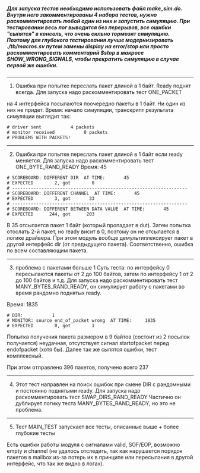 ##### Для запуска тестов необходимо использовать файл make_sim.do. Внутри него закомментированы 4 набора тестов, нужно раскомментировать любой один из них и запустить симуляцию. При тестировании весь лог выводится без перерывов, все ошибки "сыпятся" в консоль, что очень сильно тормозит симуляцию. Поэтому для глубокого тестирования лучше модернизировать ./tb/macros.sv путем замены display на error/stop или просто раскомментировать комментарий $stop в макросе SHOW_WRONG_SIGNALS, чтобы прекратить симуляцию в случае первой же ошибки.

---

1) Ошибка при попытке переслать пакет длиной в 1 байт. Ready поднят всегда.
Для запуска надо раскомментировать тест ONE_PACKET

на 4 интерфейса посылаются поочередно пакеты в 1 байт. Ни один из них не придет.
Время: начало симуляции, транскрипт результата симуляции выглядит так: 
```
# driver sent           4 packets
# monitor received           0 packets
# PROBLEMS WITH PACKETS!
```

---

2) Ошибка при попытке переслать пакет длиной в 1 байт если ready меняется.
Для запуска надо раскомментировать тест ONE_BYTE_RAND_READY
Время: 45
```
# SCOREBOARD: DIFFERENT DIR  AT TIME:       45
# EXPECTED        2, got        0
# ------------------------------------------------------------------
# SCOREBOARD: DIFFERENT CHANNEL  AT TIME:       45
# EXPECTED        3, got       33
# ------------------------------------------------------------------
# SCOREBOARD: DIFFERENT BETWEEN DATA VALUE  AT TIME:       45
# EXPECTED      244, got      203
```



В 35 отсылается пакет 1 байт (который пропадает в dut). Затем попытка отослать 2-й пакет, но ready висит в 0, поэтому он не отсылается в логике драйвера. При этом модуль вообще демультиплексирует пакет в другой интерфейс dir (от предыдущего пакета). Соответственно, ошибка по всем составляющим пакета.

---

3) проблема с пакетами больше 1
Суть теста: по интерфейсу 0 пересылаются пакеты от 2 до 100 байтов, затем по интерфейсу 1 от 2 до 100 байтов и т.д.
Для запуска надо раскомментировать тест MANY_BYTES_RAND_READY, он симулирует работу с пакетами во время рандомно поднятых ready.

Время: 1835

```
# DIR:           1
# MONITOR: source end_of_packet wrong  AT TIME:     1835
# EXPECTED        0, got        1
```

Попытка получения пакета размером в 9 байтов (состоит из 2 посылок получается) неудачная, отсутствует сигнал startofpacket перед endofpacket (хотя бы). Далее так же сыпятся ошибки, тест комплексный.

При этом отправлено 396 пакетов, получено всего 237

---
4) Этот тест направлен на поиск ошибок при смене DIR с рандомными и постоянно поднятыми ready.
Для запуска надо раскомментировать тест SWAP_DIRS_RAND_READY
Частично он дублирует логику теста MANY_BYTES_RAND_READY, но это не проблема.

---

5) Тест MAIN_TEST запускает все тесты, описанные выше + более глубокие тесты

Есть ошибки работы модуля с сигналами valid, SOF/EOP, возможно empty и channel (не удалось отследить, так как нарушается порядок пакетов в mailbox из-за потерь их в принципе или пересылания в другой интерфейс, что так же видно в логах).
